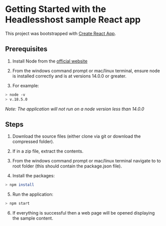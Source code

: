 # Getting Started with the Headlesshost sample React app

This project was bootstrapped with [Create React App](https://github.com/facebook/create-react-app).

## Prerequisites

1. Install Node from the [official website](https://nodejs.org)

2. From the windows command prompt or mac/linux terminal, ensure node is installed correctly and is at versions 14.0.0 or greater.

3. For example:

```sh
> node -v
> v.18.5.0
```

_Note: The application will not run on a node version less than 14.0.0_

## Steps

1. Download the source files (either clone via git or download the compressed folder).

2. If in a zip file, extract the contents.

3. From the windows command prompt or mac/linux terminal navigate to to root folder (this should contain the package.json file).

4. Install the packages:

```sh
> npm install
```

5. Run the application:

```sh
> npm start
```

6. If everything is successful then a web page will be opened displaying the sample content.
